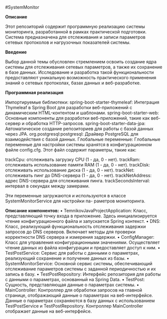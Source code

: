 #SystemMonitor

**Описание**

Этот репозиторий содержит программную реализацию системы мониторинга, разработанной в рамках практической подготовки. Система предназначена для отслеживания и записи параметров сетевых протоколов и нагрузочных показателей системы.

**Введение**

Выбор данной темы обусловлен стремлением освоить создание ядра системы для отслеживания сетевых параметров, а также их сохранение в базе данных. Исследование и разработка такой функциональности предоставляют уникальную возможность практического применения знаний о сетевых протоколах, базах данных и веб-разработке.

**Программная реализация**

Импортируемые библиотеки:
spring-boot-starter-thymeleaf: Интеграция Thymeleaf в Spring Boot для разработки веб-приложений с динамическим HTML-контентом и шаблонами.
spring-boot-starter-web: Основные компоненты для разработки веб-приложений, такие как веб-сервер и обработка HTTP-запросов.
spring-boot-starter-data-jpa: Автоматическое создание репозиториев для работы с базой данных через JPA.
org.postgresql:postgresql: Драйвер PostgreSQL для взаимодействия с базой данных.
Глобальные переменные:
Глобальные переменные для настройки системы хранятся в конфигурационном файле config.cfg. Этот файл содержит параметры, такие как:

trackCpu: отслеживать загрузку CPU (1 - да, 0 - нет).
trackRam: отслеживать использование памяти RAM (1 - да, 0 - нет).
trackDisk: отслеживать использование диска (1 - да, 0 - нет).
trackNet: отслеживать пинг до DNS-сервера (1 - да, 0 - нет).
trackNetAddress: адрес DNS-сервера для отслеживания пинга.
trackSecondsInterval: интервал в секундах между замерами.

Эти переменные загружаются и используются в классе SystemMonitorService для настройки па- раметров мониторинга.

**Описание компонентов:**
• TemnikovJavaProjectApplication: Класс, представляющий точку входа в приложение. Здесь инициализируется чтение конфигурационного файла и запускается Spring контекст.
• DNS: Класс, реализующий функциональность отслеживания задержки запросов до DNS серверов. Включает методы для проверки корректности DNS сервера и измерения задержки.
• ConfigManager: Класс для управления конфигурационными значениями. Осуществляет чтение данных из файла конфигурации и предоставляет доступ к ним.
• TestPostService: Сервис для работы с данными о параметрах, реализующий сохранение и получение данных из базы.
• SystemMonitorService: Основной сервис системы, обеспечивающий отслеживание параметров системы с заданной периодичностью и их запись в базу.
• TestPostRepository: Интерфейс репозитория для работы с данными о параметрах, основанный на Spring Data.
• TestPost: Сущность, представляющая данные о параметрах системы.
• MainController: Контроллер для обработки запросов на главной странице, отображающий данные о параметрах на веб-интерфейсе.
Данные о параметрах сохраняются в базу данных с использованием TestPostService и TestPostRepository. Контроллер MainController отображает данные на веб-интерфейсе.
